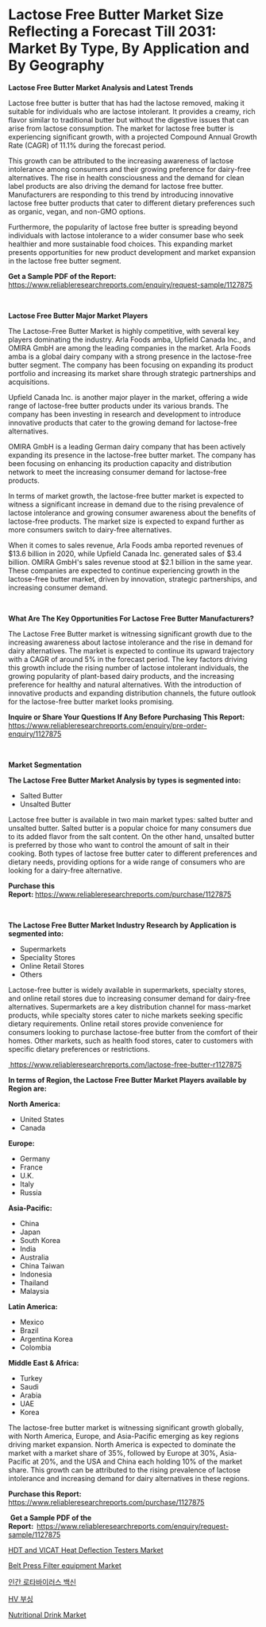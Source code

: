 <p><h1>Lactose Free Butter Market Size Reflecting a Forecast Till 2031: Market By Type, By Application and By Geography</h1></p><p><strong>Lactose Free Butter Market Analysis and Latest Trends</strong></p>
<p><p>Lactose free butter is butter that has had the lactose removed, making it suitable for individuals who are lactose intolerant. It provides a creamy, rich flavor similar to traditional butter but without the digestive issues that can arise from lactose consumption. The market for lactose free butter is experiencing significant growth, with a projected Compound Annual Growth Rate (CAGR) of 11.1% during the forecast period. </p><p>This growth can be attributed to the increasing awareness of lactose intolerance among consumers and their growing preference for dairy-free alternatives. The rise in health consciousness and the demand for clean label products are also driving the demand for lactose free butter. Manufacturers are responding to this trend by introducing innovative lactose free butter products that cater to different dietary preferences such as organic, vegan, and non-GMO options.</p><p>Furthermore, the popularity of lactose free butter is spreading beyond individuals with lactose intolerance to a wider consumer base who seek healthier and more sustainable food choices. This expanding market presents opportunities for new product development and market expansion in the lactose free butter segment.</p></p>
<p><strong>Get a Sample PDF of the Report:&nbsp;</strong> <a href="https://www.reliableresearchreports.com/enquiry/request-sample/1127875">https://www.reliableresearchreports.com/enquiry/request-sample/1127875</a></p>
<p>&nbsp;</p>
<p><strong>Lactose Free Butter Major Market Players</strong></p>
<p><p>The Lactose-Free Butter Market is highly competitive, with several key players dominating the industry. Arla Foods amba, Upfield Canada Inc., and OMIRA GmbH are among the leading companies in the market. Arla Foods amba is a global dairy company with a strong presence in the lactose-free butter segment. The company has been focusing on expanding its product portfolio and increasing its market share through strategic partnerships and acquisitions.</p><p>Upfield Canada Inc. is another major player in the market, offering a wide range of lactose-free butter products under its various brands. The company has been investing in research and development to introduce innovative products that cater to the growing demand for lactose-free alternatives.</p><p>OMIRA GmbH is a leading German dairy company that has been actively expanding its presence in the lactose-free butter market. The company has been focusing on enhancing its production capacity and distribution network to meet the increasing consumer demand for lactose-free products.</p><p>In terms of market growth, the lactose-free butter market is expected to witness a significant increase in demand due to the rising prevalence of lactose intolerance and growing consumer awareness about the benefits of lactose-free products. The market size is expected to expand further as more consumers switch to dairy-free alternatives.</p><p>When it comes to sales revenue, Arla Foods amba reported revenues of $13.6 billion in 2020, while Upfield Canada Inc. generated sales of $3.4 billion. OMIRA GmbH's sales revenue stood at $2.1 billion in the same year. These companies are expected to continue experiencing growth in the lactose-free butter market, driven by innovation, strategic partnerships, and increasing consumer demand.</p></p>
<p>&nbsp;</p>
<p><strong>What Are The Key Opportunities For Lactose Free Butter Manufacturers?</strong></p>
<p><p>The Lactose Free Butter market is witnessing significant growth due to the increasing awareness about lactose intolerance and the rise in demand for dairy alternatives. The market is expected to continue its upward trajectory with a CAGR of around 5% in the forecast period. The key factors driving this growth include the rising number of lactose intolerant individuals, the growing popularity of plant-based dairy products, and the increasing preference for healthy and natural alternatives. With the introduction of innovative products and expanding distribution channels, the future outlook for the lactose-free butter market looks promising.</p></p>
<p><strong>Inquire or Share Your Questions If Any Before Purchasing This Report:</strong> <a href="https://www.reliableresearchreports.com/enquiry/pre-order-enquiry/1127875">https://www.reliableresearchreports.com/enquiry/pre-order-enquiry/1127875</a></p>
<p>&nbsp;</p>
<p><strong>Market Segmentation</strong></p>
<p><strong>The Lactose Free Butter Market Analysis by types is segmented into:</strong></p>
<p><ul><li>Salted Butter</li><li>Unsalted Butter</li></ul></p>
<p><p>Lactose free butter is available in two main market types: salted butter and unsalted butter. Salted butter is a popular choice for many consumers due to its added flavor from the salt content. On the other hand, unsalted butter is preferred by those who want to control the amount of salt in their cooking. Both types of lactose free butter cater to different preferences and dietary needs, providing options for a wide range of consumers who are looking for a dairy-free alternative.</p></p>
<p><strong>Purchase this Report:&nbsp;</strong><a href="https://www.reliableresearchreports.com/purchase/1127875">https://www.reliableresearchreports.com/purchase/1127875</a></p>
<p>&nbsp;</p>
<p><strong>The Lactose Free Butter Market Industry Research by Application is segmented into:</strong></p>
<p><ul><li>Supermarkets</li><li>Speciality Stores</li><li>Online Retail Stores</li><li>Others</li></ul></p>
<p><p>Lactose-free butter is widely available in supermarkets, specialty stores, and online retail stores due to increasing consumer demand for dairy-free alternatives. Supermarkets are a key distribution channel for mass-market products, while specialty stores cater to niche markets seeking specific dietary requirements. Online retail stores provide convenience for consumers looking to purchase lactose-free butter from the comfort of their homes. Other markets, such as health food stores, cater to customers with specific dietary preferences or restrictions.</p></p>
<p><a href="https://www.reliableresearchreports.com/lactose-free-butter-r1127875">&nbsp;https://www.reliableresearchreports.com/lactose-free-butter-r1127875</a></p>
<p><strong>In terms of Region, the Lactose Free Butter Market Players available by Region are:</strong></p>
<p>
    <p> <strong> North America: </strong>
        <ul>
            <li>United States</li>
            <li>Canada</li>
        </ul>
        </p> 
    <p> <strong> Europe: </strong>
        <ul>
            <li>Germany</li>
            <li>France</li>
            <li>U.K.</li>
            <li>Italy</li>
            <li>Russia</li>
        </ul>
        </p> 
    <p> <strong> Asia-Pacific: </strong>
        <ul>
            <li>China</li>
            <li>Japan</li>
            <li>South Korea</li>
            <li>India</li>
            <li>Australia</li>
            <li>China Taiwan</li>
            <li>Indonesia</li>
            <li>Thailand</li>
            <li>Malaysia</li>
        </ul>
        </p> 
    <p> <strong> Latin America: </strong>
        <ul>
            <li>Mexico</li>
            <li>Brazil</li>
            <li>Argentina Korea</li>
            <li>Colombia</li>
        </ul>
        </p> 
    <p> <strong> Middle East & Africa: </strong>
        <ul>
            <li>Turkey</li>
            <li>Saudi</li>
            <li>Arabia</li>
            <li>UAE</li>
            <li>Korea</li>
        </ul>
    </p>
    </p>
<p><p>The lactose-free butter market is witnessing significant growth globally, with North America, Europe, and Asia-Pacific emerging as key regions driving market expansion. North America is expected to dominate the market with a market share of 35%, followed by Europe at 30%, Asia-Pacific at 20%, and the USA and China each holding 10% of the market share. This growth can be attributed to the rising prevalence of lactose intolerance and increasing demand for dairy alternatives in these regions.</p></p>
<p><strong>Purchase this Report: </strong><a href="https://www.reliableresearchreports.com/purchase/1127875">https://www.reliableresearchreports.com/purchase/1127875</a></p>
<p>&nbsp;<strong>Get a Sample PDF of the Report:&nbsp;&nbsp;</strong><a href="https://www.reliableresearchreports.com/enquiry/request-sample/1127875">https://www.reliableresearchreports.com/enquiry/request-sample/1127875</a></p>
<p><strong></strong></p>
<p><p><a href="https://www.linkedin.com/pulse/hdt-vicat-heat-deflection-testers-market-analysis-its-cagr-segmentation-twaaf?trackingId=NMcGsL7HE%2BmagW7iNE3P1Q%3D%3D">HDT and VICAT Heat Deflection Testers Market</a></p><p><a href="https://www.linkedin.com/pulse/belt-press-filter-equipment-market-size-reveals-best-marketing-sdpmf?trackingId=yzh8GzTJOO1%2BYMgqfAq1hw%3D%3D">Belt Press Filter equipment Market</a></p><p><a href="https://github.com/valroy852/Market-Research-Report-List-1/blob/main/932333951895.md">인간 로타바이러스 백신</a></p><p><a href="https://github.com/royErdmtyan906778/Market-Research-Report-List-1/blob/main/357831651894.md">HV 부싱</a></p><p><a href="https://github.com/wusalecollins540tpqoz/Market-Research-Report-List-2/blob/main/nutritional-drink-market.md">Nutritional Drink Market</a></p></p>